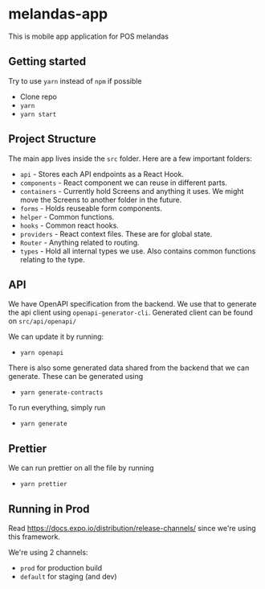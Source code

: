 # melandas-app

This is mobile app application for POS melandas

## Getting started

Try to use `yarn` instead of `npm` if possible

- Clone repo
- `yarn`
- `yarn start`

## Project Structure

The main app lives inside the `src` folder. Here are a few important folders:

- `api` - Stores each API endpoints as a React Hook.
- `components` - React component we can reuse in different parts.
- `containers` - Currently hold Screens and anything it uses. We might move the Screens to another folder in the future.
- `forms` - Holds reuseable form components.
- `helper` - Common functions.
- `hooks` - Common react hooks.
- `providers` - React context files. These are for global state.
- `Router` - Anything related to routing.
- `types` - Hold all internal types we use. Also contains common functions relating to the type.

## API

We have OpenAPI specification from the backend. We use that to generate the api client using `openapi-generator-cli`.
Generated client can be found on `src/api/openapi/`

We can update it by running:

- `yarn openapi`

There is also some generated data shared from the backend that we can generate. These can be generated using
- `yarn generate-contracts`

To run everything, simply run 
- `yarn generate` 


## Prettier

We can run prettier on all the file by running
- `yarn prettier`

## Running in Prod

Read https://docs.expo.io/distribution/release-channels/ since we're using this framework.

We're using 2 channels:

- `prod` for production build
- `default` for staging (and dev)
